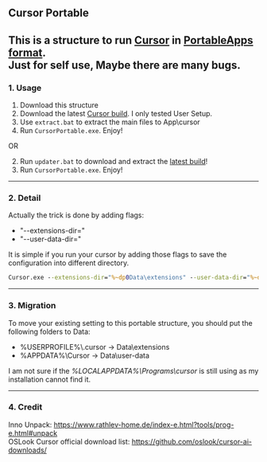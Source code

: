 ## Cursor Portable
This is a structure to run [Cursor](https://cursor.com/) in [PortableApps format](https://portableapps.com/development/portableapps.com_format).      
Just for self use, Maybe there are many bugs.
---
### 1. Usage
1. Download this structure
2. Download the latest [Cursor build](https://cursor.com/downloads). I only tested User Setup.
3. Use `extract.bat` to extract the main files to App\cursor
4. Run `CursorPortable.exe`. Enjoy!

OR

2. Run `updater.bat` to download and extract the [latest build](https://github.com/oslook/cursor-ai-downloads/)!
4. Run `CursorPortable.exe`. Enjoy!

---
### 2. Detail
Actually the trick is done by adding flags:
* "--extensions-dir=" 
* "--user-data-dir="          

It is simple if you run your cursor by adding those flags to save the configuration into different directory.
```cmd
Cursor.exe --extensions-dir="%~dp0Data\extensions" --user-data-dir="%~dp0Data\user-data"
```
---
### 3. Migration
To move your existing setting to this portable structure, you should put the following folders to Data\:
* %USERPROFILE%\\.cursor -> Data\extensions
* %APPDATA%\Cursor -> Data\user-data

I am not sure if the _%LOCALAPPDATA%\Programs\cursor_ is still using as my installation cannot find it.

---
### 4. Credit
Inno Unpack: https://www.rathlev-home.de/index-e.html?tools/prog-e.html#unpack      
OSLook Cursor official download list: https://github.com/oslook/cursor-ai-downloads/